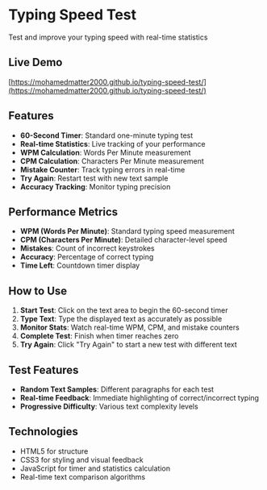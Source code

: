 # Typing Speed Test

Test and improve your typing speed with real-time statistics

## Live Demo
[https://mohamedmatter2000.github.io/typing-speed-test/](https://mohamedmatter2000.github.io/typing-speed-test/)

## Features
- **60-Second Timer**: Standard one-minute typing test
- **Real-time Statistics**: Live tracking of your performance
- **WPM Calculation**: Words Per Minute measurement
- **CPM Calculation**: Characters Per Minute measurement
- **Mistake Counter**: Track typing errors in real-time
- **Try Again**: Restart test with new text sample
- **Accuracy Tracking**: Monitor typing precision

## Performance Metrics
- **WPM (Words Per Minute)**: Standard typing speed measurement
- **CPM (Characters Per Minute)**: Detailed character-level speed
- **Mistakes**: Count of incorrect keystrokes
- **Accuracy**: Percentage of correct typing
- **Time Left**: Countdown timer display

## How to Use
1. **Start Test**: Click on the text area to begin the 60-second timer
2. **Type Text**: Type the displayed text as accurately as possible
3. **Monitor Stats**: Watch real-time WPM, CPM, and mistake counters
4. **Complete Test**: Finish when timer reaches zero
5. **Try Again**: Click "Try Again" to start a new test with different text

## Test Features
- **Random Text Samples**: Different paragraphs for each test
- **Real-time Feedback**: Immediate highlighting of correct/incorrect typing
- **Progressive Difficulty**: Various text complexity levels


## Technologies
- HTML5 for structure
- CSS3 for styling and visual feedback
- JavaScript for timer and statistics calculation
- Real-time text comparison algorithms

